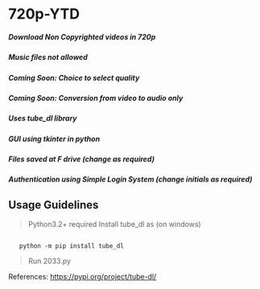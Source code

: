 # 720p-YTD
##### Download Non Copyrighted videos in 720p 
##### Music files not allowed
##### Coming Soon: Choice to select quality
##### Coming Soon: Conversion from video to audio only
##### Uses tube_dl library
##### GUI using tkinter in python
##### Files saved at F drive (change as required)
##### Authentication using Simple Login System (change initials as required)
## Usage Guidelines
   > Python3.2+ required
Install tube_dl as (on windows)
   
```

   python -m pip install tube_dl
```
 >Run 2033.py

References: https://pypi.org/project/tube-dl/

